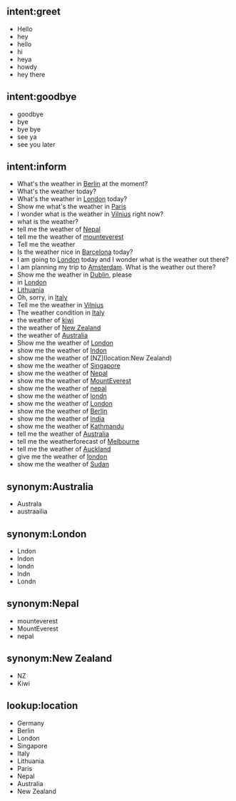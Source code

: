 ## intent:greet
- Hello
- hey
- hello
- hi
- heya
- howdy
- hey there

## intent:goodbye
- goodbye
- bye
- bye bye
- see ya
- see you later


## intent:inform
- What's the weather in [Berlin](location) at the moment?
- What's the weather today?
- What's the weather in [London](location) today?
- Show me what's the weather in [Paris](location)
- I wonder what is the weather in [Vilnius](location) right now?
- what is the weather?
- tell me the weather of [Nepal](location)
- tell me the weather of [mounteverest](location:Nepal)
- Tell me the weather
- Is the weather nice in [Barcelona](location) today?
- I am going to [London](location:London) today and I wonder what is the weather out there?
- I am planning my trip to [Amsterdam](location). What is the weather out there?
- Show me the weather in [Dublin](location), please
- in [London](location)
- [Lithuania](location)
- Oh, sorry, in [Italy](location)
- Tell me the weather in [Vilnius](location)
- The weather condition in [Italy](location)
- the weather of [kiwi](location)
- the weather of [New Zealand](location)
- the weather of [Australia](location)
- Show me the weather of [London](location)
- show me the weather of [lndon](location:London)
- show me the weather of [NZ](location:New Zealand)
- show me the weather of [Singapore](location)
- show me the weather of [Nepal](location)
- show me the weather of [MountEverest](location:Nepal)
- show me the weather of [nepal](location)
- show me the weather of [londn](location:London)
- show me the weather of [London](location)
- show me the weather of [Berlin](location)
- show me the weather of [India](location)
- show me the weather of [Kathmandu](location)
- tell me the weather of [Australia](location)
- tell me the weatherforecast of [Melbourne](location)
- tell me the weather of [Auckland](location)
- give me the weather of [london](location)
- show me the weather of  [Sudan](location)


## synonym:Australia
- Australa
- austraailia

## synonym:London
- Lndon
- lndon
- londn
- lndn
- Londn

## synonym:Nepal
- mounteverest
- MountEverest
- nepal

## synonym:New Zealand
- NZ
- Kiwi

## lookup:location
- Germany
- Berlin
- London
- Singapore
- Italy
- Lithuania
- Paris
- Nepal
- Australia
- New Zealand
